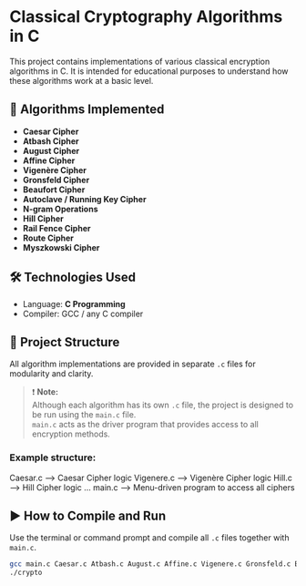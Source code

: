 # Classical Cryptography Algorithms in C

This project contains implementations of various classical encryption algorithms in C. It is intended for educational purposes to understand how these algorithms work at a basic level.

## 🔐 Algorithms Implemented

- **Caesar Cipher**
- **Atbash Cipher**
- **August Cipher**
- **Affine Cipher**
- **Vigenère Cipher**
- **Gronsfeld Cipher**
- **Beaufort Cipher**
- **Autoclave / Running Key Cipher**
- **N-gram Operations**
- **Hill Cipher**
- **Rail Fence Cipher**
- **Route Cipher**
- **Myszkowski Cipher**

## 🛠️ Technologies Used

- Language: **C Programming**
- Compiler: GCC / any C compiler

## 📁 Project Structure

All algorithm implementations are provided in separate `.c` files for modularity and clarity.

> ❗ **Note:**  
> Although each algorithm has its own `.c` file, the project is designed to be run using the `main.c` file.  
> `main.c` acts as the driver program that provides access to all encryption methods.

### Example structure:
Caesar.c --> Caesar Cipher logic Vigenere.c --> Vigenère Cipher logic Hill.c --> Hill Cipher logic ... main.c --> Menu-driven program to access all ciphers


## ▶️ How to Compile and Run

Use the terminal or command prompt and compile all `.c` files together with `main.c`.

```bash
gcc main.c Caesar.c Atbash.c August.c Affine.c Vigenere.c Gronsfeld.c Beaufort.c Autoclave.c Ngram.c Hill.c RailFence.c Route.c Myszkowski.c -o crypto
./crypto





